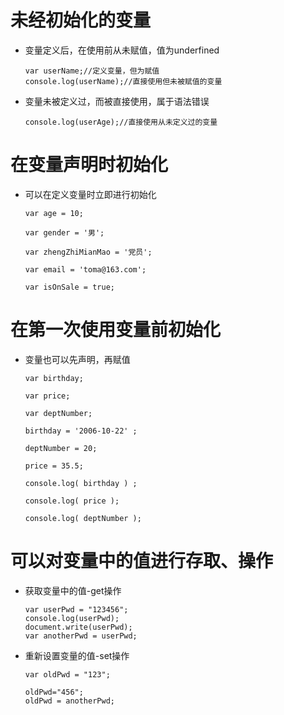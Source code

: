 # 未经初始化的变量

 - 变量定义后，在使用前从未赋值，值为underfined
 
       var userName;//定义变量，但为赋值
       console.log(userName);//直接使用但未被赋值的变量

 - 变量未被定义过，而被直接使用，属于语法错误

       console.log(userAge);//直接使用从未定义过的变量

# 在变量声明时初始化

 - 可以在定义变量时立即进行初始化

       var age = 10; 

       var gender = '男';

       var zhengZhiMianMao = '党员';

       var email = 'toma@163.com';

       var isOnSale = true;

# 在第一次使用变量前初始化

  - 变量也可以先声明，再赋值
   
        var birthday; 

        var price;

        var deptNumber;

        birthday = '2006-10-22' ;

        deptNumber = 20;

        price = 35.5;

        console.log( birthday ) ;

        console.log( price );

        console.log( deptNumber );

# 可以对变量中的值进行存取、操作

  - 获取变量中的值-get操作
  
        var userPwd = "123456";
        console.log(userPwd);
        document.write(userPwd);
        var anotherPwd = userPwd;

      
 - 重新设置变量的值-set操作

       var oldPwd = "123";
        
       oldPwd="456";
       oldPwd = anotherPwd;

       
     
